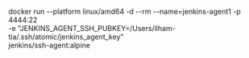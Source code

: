docker run --platform linux/amd64 -d --rm --name=jenkins-agent1 -p 4444:22 \
-e "JENKINS_AGENT_SSH_PUBKEY=/Users/ilham-tia/.ssh/atomic/jenkins_agent_key" \
jenkins/ssh-agent:alpine